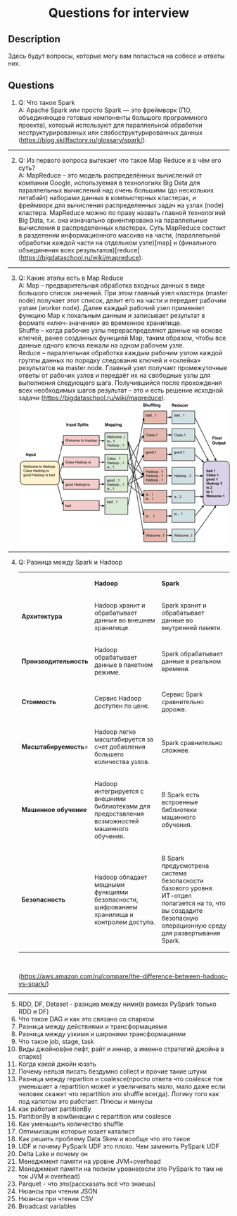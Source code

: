 <h1 align="center">Questions for interview</h1>


## Description

Здесь будут вопросы, которые могу вам попасться на собесе и ответы них.

 
## Questions

1) Q: Что такое Spark  
A: Apache Spark или просто Spark — это фреймворк (ПО, объединяющее готовые компоненты большого программного проекта), который используют для параллельной обработки неструктурированных или слабоструктурированных данных (https://blog.skillfactory.ru/glossary/spark/).  
---
2) Q: Из первого вопроса вытекает что такое Map Reduce и в чём его суть?  
A: MapReduce – это модель распределённых вычислений от компании Google, используемая в технологиях Big Data для параллельных вычислений над очень большими (до нескольких петабайт) наборами данных в компьютерных кластерах, и фреймворк для вычисления распределенных задач на узлах (node) кластера. MapReduce можно по праву назвать главной технологией Big Data, т.к. она изначально ориентирована на параллельные вычисления в распределенных кластерах. Суть MapReduce состоит в разделении информационного массива на части, (параллельной обработки каждой части на отдельном узле)[map] и (финального объединения всех результатов)[reduce] (https://bigdataschool.ru/wiki/mapreduce).  
---
3) Q: Какие этапы есть в Map Reduce  
A: Map – предварительная обработка входных данных в виде большого список значений. При этом главный узел кластера (master node) получает этот список, делит его на части и передает рабочим узлам (worker node). Далее каждый рабочий узел применяет функцию Map к локальным данным и записывает результат в формате «ключ-значение» во временное хранилище.  
Shuffle – когда рабочие узлы перераспределяют данные на основе ключей, ранее созданных функцией Map, таким образом, чтобы все данные одного ключа лежали на одном рабочем узле.  
Reduce – параллельная обработка каждым рабочим узлом каждой группы данных по порядку следования ключей и «склейка» результатов на master node. Главный узел получает промежуточные ответы от рабочих узлов и передаёт их на свободные узлы для выполнения следующего шага. Получившийся после прохождения всех необходимых шагов результат – это и есть решение исходной задачи (https://bigdataschool.ru/wiki/mapreduce).
![q3.png](q3.png)  
---
4) Q: Разница между Spark и Hadoop  
    <table> 
     <tbody> 
      <tr> 
       <td>&nbsp;</td> 
       <td> <p><strong>Hadoop</strong></p> </td> 
       <td> <p><strong>Spark</strong></p> </td> 
      </tr> 
      <tr> 
       <td> <p><strong>Архитектура</strong></p> </td> 
       <td> <p>Hadoop хранит и обрабатывает данные во внешнем хранилище.</p> </td> 
       <td> <p>Spark хранит и обрабатывает данные во внутренней памяти.</p> </td> 
      </tr> 
      <tr> 
       <td> <p><strong>Производительность</strong></p> </td> 
       <td> <p>Hadoop обрабатывает данные в пакетном режиме.</p> </td> 
       <td> <p>Spark обрабатывает данные в реальном времени.</p> </td> 
      </tr> 
      <tr> 
       <td> <p><strong>Стоимость</strong></p> </td> 
       <td> <p>Сервис Hadoop доступен по цене.</p> </td> 
       <td> <p>Сервис Spark сравнительно дороже.&nbsp;</p> </td> 
      </tr> 
      <tr> 
       <td> <p><strong>Масштабируемость</strong>></p> </td> 
       <td> <p>Hadoop легко масштабируется за счет добавления большего количества узлов.</p> </td> 
       <td> <p>Spark сравнительно сложнее.</p> </td> 
      </tr> 
      <tr> 
       <td> <p><strong>Машинное обучение</strong></p> </td> 
       <td> <p>Hadoop интегрируется с внешними библиотеками для предоставления возможностей машинного обучения.&nbsp;</p> </td> 
       <td> <p>В Spark есть встроенные библиотеки машинного обучения.</p> </td> 
      </tr> 
      <tr> 
       <td> <p><strong>Безопасность</strong></p> </td> 
       <td> <p>Hadoop обладает мощными функциями безопасности, шифрованием хранилища и контролем доступа.</p> </td> 
       <td> <p>В Spark предусмотрена система безопасности базового уровня. ИТ-отдел полагается на то, что вы создадите безопасную операционную среду для развертывания Spark.&nbsp;</p> </td> 
      </tr> 
     </tbody> 
    </table> <br>
   
   (https://aws.amazon.com/ru/compare/the-difference-between-hadoop-vs-spark/)
---
5) RDD, DF, Dataset - разнциа между ними(в рамках PySpark только RDD и DF)
6) Что такое DAG и как это связано со спарком
7) Разница между действиями и трансформациями
8) Разница между узкими и широкими трансформациями
9) Что такое job, stage, task
10) Виды джойнов(не лефт, райт и иннер, а именно стратегий джойна в спарке)
11) Когда какой джойн юзать
11) Почему нельзя писать бездумно collect и прочие такие штуки
12) Разница между repartion и coalesce(просто ответа что coalesce ток уменьшает а repartition может и увеличивать мало, мало даже если человек скажет что repartition это 
shuffle всегда). Логику того как под капотом это работает. Плюсы и минусы
13) как работает partitionBy
14) PartitionBy в комбинации с repartition или coalesce
15) Как уменьшить количество shuffle
16) Оптимизации которые юзает каталист
17) Как решить проблему Data Skew и вообще что это такое
18) UDF и почему PySpark UDF это плохо. Чем заменить PySpark UDF
19) Delta Lake и почему он
20) Менеджмент памяти на уровне JVM+overhead
21) Менеджмент памяти на полном уровне(если это PySpark то там не ток JVM и overhead)
22) Parquet - что это(рассказать всё что знаешь)
23) Нюансы при чтении JSON
24) Нюансы при чтении CSV
25) Broadcast variables
